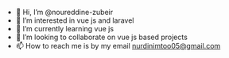 - 👋 Hi, I’m @noureddine-zubeir
- 👀 I’m interested in vue js and laravel
- 🌱 I’m currently learning vue js 
- 💞️ I’m looking to collaborate on vue js based projects
- 📫 How to reach me is by my email nurdinimtoo05@gmail.com


